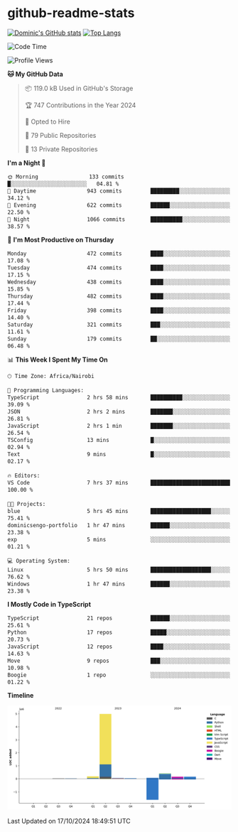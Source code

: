 # github-readme-stats
[![Dominic's GitHub stats](https://github-readme-stats.vercel.app/api?username=Domengo&show_icons=true)](https://github.com/anuraghazra/github-readme-stats)
[![Top Langs](https://github-readme-stats.vercel.app/api/top-langs/?username=Domengo&show_icons=true)](https://github.com/Domengo/github-readme-stats)

<!--START_SECTION:waka-->
![Code Time](http://img.shields.io/badge/Code%20Time-852%20hrs%2030%20mins-blue)

![Profile Views](http://img.shields.io/badge/Profile%20Views-0-blue)

**🐱 My GitHub Data** 

> 📦 119.0 kB Used in GitHub's Storage 
 > 
> 🏆 747 Contributions in the Year 2024
 > 
> 💼 Opted to Hire
 > 
> 📜 79 Public Repositories 
 > 
> 🔑 13 Private Repositories 
 > 
**I'm a Night 🦉** 

```text
🌞 Morning                133 commits         █░░░░░░░░░░░░░░░░░░░░░░░░   04.81 % 
🌆 Daytime                943 commits         █████████░░░░░░░░░░░░░░░░   34.12 % 
🌃 Evening                622 commits         ██████░░░░░░░░░░░░░░░░░░░   22.50 % 
🌙 Night                  1066 commits        ██████████░░░░░░░░░░░░░░░   38.57 % 
```
📅 **I'm Most Productive on Thursday** 

```text
Monday                   472 commits         ████░░░░░░░░░░░░░░░░░░░░░   17.08 % 
Tuesday                  474 commits         ████░░░░░░░░░░░░░░░░░░░░░   17.15 % 
Wednesday                438 commits         ████░░░░░░░░░░░░░░░░░░░░░   15.85 % 
Thursday                 482 commits         ████░░░░░░░░░░░░░░░░░░░░░   17.44 % 
Friday                   398 commits         ████░░░░░░░░░░░░░░░░░░░░░   14.40 % 
Saturday                 321 commits         ███░░░░░░░░░░░░░░░░░░░░░░   11.61 % 
Sunday                   179 commits         ██░░░░░░░░░░░░░░░░░░░░░░░   06.48 % 
```


📊 **This Week I Spent My Time On** 

```text
🕑︎ Time Zone: Africa/Nairobi

💬 Programming Languages: 
TypeScript               2 hrs 58 mins       ██████████░░░░░░░░░░░░░░░   39.09 % 
JSON                     2 hrs 2 mins        ███████░░░░░░░░░░░░░░░░░░   26.81 % 
JavaScript               2 hrs 1 min         ███████░░░░░░░░░░░░░░░░░░   26.54 % 
TSConfig                 13 mins             █░░░░░░░░░░░░░░░░░░░░░░░░   02.94 % 
Text                     9 mins              █░░░░░░░░░░░░░░░░░░░░░░░░   02.17 % 

🔥 Editors: 
VS Code                  7 hrs 37 mins       █████████████████████████   100.00 % 

🐱‍💻 Projects: 
blue                     5 hrs 45 mins       ███████████████████░░░░░░   75.41 % 
dominicsengo-portfolio   1 hr 47 mins        ██████░░░░░░░░░░░░░░░░░░░   23.38 % 
exp                      5 mins              ░░░░░░░░░░░░░░░░░░░░░░░░░   01.21 % 

💻 Operating System: 
Linux                    5 hrs 50 mins       ███████████████████░░░░░░   76.62 % 
Windows                  1 hr 47 mins        ██████░░░░░░░░░░░░░░░░░░░   23.38 % 
```

**I Mostly Code in TypeScript** 

```text
TypeScript               21 repos            ██████░░░░░░░░░░░░░░░░░░░   25.61 % 
Python                   17 repos            █████░░░░░░░░░░░░░░░░░░░░   20.73 % 
JavaScript               12 repos            ████░░░░░░░░░░░░░░░░░░░░░   14.63 % 
Move                     9 repos             ███░░░░░░░░░░░░░░░░░░░░░░   10.98 % 
Boogie                   1 repo              ░░░░░░░░░░░░░░░░░░░░░░░░░   01.22 % 
```



**Timeline**

![Lines of Code chart](https://raw.githubusercontent.com/Domengo/Domengo/main/assets/bar_graph.png)


 Last Updated on 17/10/2024 18:49:51 UTC
<!--END_SECTION:waka-->


